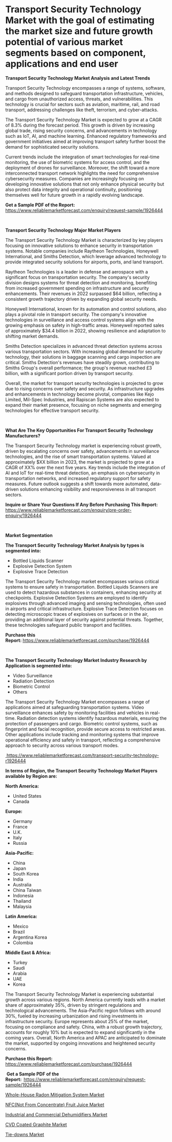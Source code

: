 <p><h1>Transport Security Technology Market with the goal of estimating the market size and future growth potential of various market segments based on component, applications and end user</h1></p><p><strong>Transport Security Technology Market Analysis and Latest Trends</strong></p>
<p><p>Transport Security Technology encompasses a range of systems, software, and methods designed to safeguard transportation infrastructure, vehicles, and cargo from unauthorized access, threats, and vulnerabilities. This technology is crucial for sectors such as aviation, maritime, rail, and road transport, addressing challenges like theft, terrorism, and cyber-attacks.</p><p>The Transport Security Technology Market is expected to grow at a CAGR of 8.3% during the forecast period. This growth is driven by increasing global trade, rising security concerns, and advancements in technology such as IoT, AI, and machine learning. Enhanced regulatory frameworks and government initiatives aimed at improving transport safety further boost the demand for sophisticated security solutions.</p><p>Current trends include the integration of smart technologies for real-time monitoring, the use of biometric systems for access control, and the deployment of drones for surveillance. Moreover, the shift toward a more interconnected transport network highlights the need for comprehensive cybersecurity measures. Companies are increasingly focusing on developing innovative solutions that not only enhance physical security but also protect data integrity and operational continuity, positioning themselves well for future growth in a rapidly evolving landscape.</p></p>
<p><strong>Get a Sample PDF of the Report:&nbsp;</strong> <a href="https://www.reliablemarketforecast.com/enquiry/request-sample/1926444?utm_campaign=1568&utm_medium=2&utm_source=Github&utm_content=ia&utm_term=25102024&utm_id=transport-security-technology">https://www.reliablemarketforecast.com/enquiry/request-sample/1926444</a></p>
<p>&nbsp;</p>
<p><strong>Transport Security Technology Major Market Players</strong></p>
<p><p>The Transport Security Technology Market is characterized by key players focusing on innovative solutions to enhance security in transportation systems. Notable companies include Raytheon Technologies, Honeywell International, and Smiths Detection, which leverage advanced technology to provide integrated security solutions for airports, ports, and land transport.</p><p>Raytheon Technologies is a leader in defense and aerospace with a significant focus on transportation security. The company's security division designs systems for threat detection and monitoring, benefiting from increased government spending on infrastructure and security enhancements. Their revenues in 2022 surpassed $64 billion, reflecting a consistent growth trajectory driven by expanding global security needs.</p><p>Honeywell International, known for its automation and control solutions, also plays a pivotal role in transport security. The company's innovative technologies in surveillance and access control systems align with the growing emphasis on safety in high-traffic areas. Honeywell reported sales of approximately $34.4 billion in 2022, showing resilience and adaptation to shifting market demands.</p><p>Smiths Detection specializes in advanced threat detection systems across various transportation sectors. With increasing global demand for security technology, their solutions in baggage scanning and cargo inspection are critical. Smiths Detection's revenues have steadily grown, contributing to Smiths Group's overall performance; the group's revenue reached £3 billion, with a significant portion driven by transport security.</p><p>Overall, the market for transport security technologies is projected to grow due to rising concerns over safety and security. As infrastructure upgrades and enhancements in technology become pivotal, companies like Kejo Limited, Mil-Spec Industries, and Rapiscan Systems are also expected to expand their market presence, focusing on niche segments and emerging technologies for effective transport security.</p></p>
<p>&nbsp;</p>
<p><strong>What Are The Key Opportunities For Transport Security Technology Manufacturers?</strong></p>
<p><p>The Transport Security Technology market is experiencing robust growth, driven by escalating concerns over safety, advancements in surveillance technologies, and the rise of smart transportation systems. Valued at approximately $XX billion in 2023, the market is projected to grow at a CAGR of XX% over the next five years. Key trends include the integration of AI and IoT for real-time threat detection, an emphasis on cybersecurity in transportation networks, and increased regulatory support for safety measures. Future outlook suggests a shift towards more automated, data-driven solutions enhancing visibility and responsiveness in all transport sectors.</p></p>
<p><strong>Inquire or Share Your Questions If Any Before Purchasing This Report:</strong> <a href="https://www.reliablemarketforecast.com/enquiry/pre-order-enquiry/1926444?utm_campaign=1568&utm_medium=2&utm_source=Github&utm_content=ia&utm_term=25102024&utm_id=transport-security-technology">https://www.reliablemarketforecast.com/enquiry/pre-order-enquiry/1926444</a></p>
<p>&nbsp;</p>
<p><strong>Market Segmentation</strong></p>
<p><strong>The Transport Security Technology Market Analysis by types is segmented into:</strong></p>
<p><ul><li>Bottled Liquids Scanner</li><li>Explosive Detection System</li><li>Explosive Trace Detection</li></ul></p>
<p><p>The Transport Security Technology market encompasses various critical systems to ensure safety in transportation. Bottled Liquids Scanners are used to detect hazardous substances in containers, enhancing security at checkpoints. Explosive Detection Systems are employed to identify explosives through advanced imaging and sensing technologies, often used in airports and critical infrastructure. Explosive Trace Detection focuses on detecting microscopic traces of explosives on surfaces or in the air, providing an additional layer of security against potential threats. Together, these technologies safeguard public transport and facilities.</p></p>
<p><strong>Purchase this Report:&nbsp;</strong><a href="https://www.reliablemarketforecast.com/purchase/1926444?utm_campaign=1568&utm_medium=2&utm_source=Github&utm_content=ia&utm_term=25102024&utm_id=transport-security-technology">https://www.reliablemarketforecast.com/purchase/1926444</a></p>
<p>&nbsp;</p>
<p><strong>The Transport Security Technology Market Industry Research by Application is segmented into:</strong></p>
<p><ul><li>Video Surveillance</li><li>Radiation Detection</li><li>Biometric Control</li><li>Others</li></ul></p>
<p><p>The Transport Security Technology Market encompasses a range of applications aimed at safeguarding transportation systems. Video surveillance enhances safety by monitoring facilities and vehicles in real-time. Radiation detection systems identify hazardous materials, ensuring the protection of passengers and cargo. Biometric control systems, such as fingerprint and facial recognition, provide secure access to restricted areas. Other applications include tracking and monitoring systems that improve operational efficiency and safety in transport, reflecting a comprehensive approach to security across various transport modes.</p></p>
<p><a href="https://www.reliablemarketforecast.com/transport-security-technology-r1926444?utm_campaign=1568&utm_medium=2&utm_source=Github&utm_content=ia&utm_term=25102024&utm_id=transport-security-technology">&nbsp;https://www.reliablemarketforecast.com/transport-security-technology-r1926444</a></p>
<p><strong>In terms of Region, the Transport Security Technology Market Players available by Region are:</strong></p>
<p>
    <p> <strong> North America: </strong>
        <ul>
            <li>United States</li>
            <li>Canada</li>
        </ul>
        </p> 
    <p> <strong> Europe: </strong>
        <ul>
            <li>Germany</li>
            <li>France</li>
            <li>U.K.</li>
            <li>Italy</li>
            <li>Russia</li>
        </ul>
        </p> 
    <p> <strong> Asia-Pacific: </strong>
        <ul>
            <li>China</li>
            <li>Japan</li>
            <li>South Korea</li>
            <li>India</li>
            <li>Australia</li>
            <li>China Taiwan</li>
            <li>Indonesia</li>
            <li>Thailand</li>
            <li>Malaysia</li>
        </ul>
        </p> 
    <p> <strong> Latin America: </strong>
        <ul>
            <li>Mexico</li>
            <li>Brazil</li>
            <li>Argentina Korea</li>
            <li>Colombia</li>
        </ul>
        </p> 
    <p> <strong> Middle East & Africa: </strong>
        <ul>
            <li>Turkey</li>
            <li>Saudi</li>
            <li>Arabia</li>
            <li>UAE</li>
            <li>Korea</li>
        </ul>
    </p>
    </p>
<p><p>The Transport Security Technology Market is experiencing substantial growth across various regions. North America currently leads with a market share of approximately 35%, driven by stringent regulations and technological advancements. The Asia-Pacific region follows with around 30%, fueled by increasing urbanization and rising investments in infrastructure security. Europe represents about 25% of the market, focusing on compliance and safety. China, with a robust growth trajectory, accounts for roughly 10% but is expected to expand significantly in the coming years. Overall, North America and APAC are anticipated to dominate the market, supported by ongoing innovations and heightened security concerns.</p></p>
<p><strong>Purchase this Report: </strong><a href="https://www.reliablemarketforecast.com/purchase/1926444?utm_campaign=1568&utm_medium=2&utm_source=Github&utm_content=ia&utm_term=25102024&utm_id=transport-security-technology">https://www.reliablemarketforecast.com/purchase/1926444</a></p>
<p>&nbsp;<strong>Get a Sample PDF of the Report:&nbsp;&nbsp;</strong><a href="https://www.reliablemarketforecast.com/enquiry/request-sample/1926444?utm_campaign=1568&utm_medium=2&utm_source=Github&utm_content=ia&utm_term=25102024&utm_id=transport-security-technology">https://www.reliablemarketforecast.com/enquiry/request-sample/1926444</a></p>
<p><strong></strong></p>
<p><p><a href="https://www.linkedin.com/pulse/digital-transformation-whole-house-radon-mitigation-system-zz9ze?utm_campaign=1568&utm_medium=2&utm_source=Github&utm_content=ia&utm_term=25102024&utm_id=transport-security-technology">Whole-House Radon Mitigation System Market</a></p><p><a href="https://www.linkedin.com/pulse/market-forecasting-change-global-nfcnot-from-concentrate-fruit-mw3af?utm_campaign=1568&utm_medium=2&utm_source=Github&utm_content=ia&utm_term=25102024&utm_id=transport-security-technology">NFC(Not From Concentrate) Fruit Juice Market</a></p><p><a href="https://www.linkedin.com/pulse/booming-industrial-commercial-dehumidifiers-market-sector-wcqle?utm_campaign=1568&utm_medium=2&utm_source=Github&utm_content=ia&utm_term=25102024&utm_id=transport-security-technology">Industrial and Commercial Dehumidifiers Market</a></p><p><a href="https://www.linkedin.com/pulse/cvd-coated-graphite-market-size-growth-trends-statistics-t0c0c?utm_campaign=1568&utm_medium=2&utm_source=Github&utm_content=ia&utm_term=25102024&utm_id=transport-security-technology">CVD Coated Graphite Market</a></p><p><a href="https://github.com/AshrafKhan865/Market-Research-Report-List-1/blob/main/tie-downs-market.md?utm_campaign=1568&utm_medium=2&utm_source=Github&utm_content=ia&utm_term=25102024&utm_id=transport-security-technology">Tie-downs Market</a></p></p>